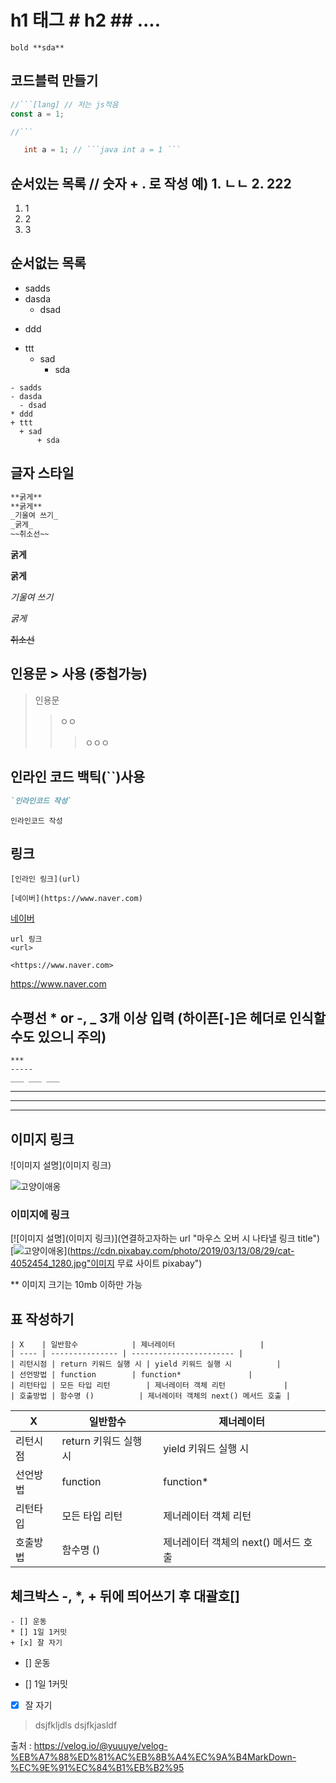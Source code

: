 # h1 태그 \# h2 ## ....

```
bold **sda**
```

## 코드블럭 만들기

````js
//```[lang] // 저는 js적음
const a = 1;

//```
````

````java
   int a = 1; // ```java int a = 1 ```
````

## 순서있는 목록 // 숫자 + . 로 작성 예) 1. ㄴㄴ 2. 222

1.  1
2.  2
3.  3

## 순서없는 목록

- sadds
- dasda
  - dsad

* ddd

- ttt
  - sad
    - sda

```
- sadds
- dasda
  - dsad
* ddd
+ ttt
  + sad
      + sda
```

## 글자 스타일

```md
**굵게**
**굵게**
_기울여 쓰기_
_굵게_
~~취소선~~
```

**굵게**

**굵게**

_기울여 쓰기_

_굵게_

~~취소선~~

## 인용문 > 사용 (중첩가능)

> 인용문
>
> > ㅇㅇ
> >
> > > ㅇㅇㅇ

## 인라인 코드 백틱(``)사용

```md
`인라인코드 작성`
```

`인라인코드 작성`

## 링크

```
[인라인 링크](url)

[네이버](https://www.naver.com)
```

[네이버](https://www.naver.com)

```
url 링크
<url>

<https://www.naver.com>
```

<https://www.naver.com>

## 수평선 \* or -, \_ 3개 이상 입력 (하이픈[-]은 헤더로 인식할 수도 있으니 주의)

```
***
-----
___ ___ ___
```

---

---

---

## 이미지 링크

![이미지 설명](이미지 링크)

![고양이애옹](https://cdn.pixabay.com/photo/2019/03/13/08/29/cat-4052454_1280.jpg)

### 이미지에 링크

[![이미지 설명](이미지 링크)](연결하고자하는 url "마우스 오버 시 나타낼 링크 title")
[![고양이애옹](https://cdn.pixabay.com/photo/2019/03/13/08/29/cat-4052454_1280.jpg)](https://cdn.pixabay.com/photo/2019/03/13/08/29/cat-4052454_1280.jpg"이미지 무료 사이트 pixabay")

\*\* 이미지 크기는 10mb 이하만 가능

## 표 작성하기

```
| X    | 일반함수            | 제너레이터                   |
| ---- | --------------- | ----------------------- |
| 리턴시점 | return 키워드 실행 시 | yield 키워드 실행 시          |
| 선언방법 | function        | function*               |
| 리턴타입 | 모든 타입 리턴        | 제너레이터 객체 리턴             |
| 호출방법 | 함수명 ()          | 제너레이터 객체의 next() 메서드 호출 |
```

| X        | 일반함수              | 제너레이터                           |
| -------- | --------------------- | ------------------------------------ |
| 리턴시점 | return 키워드 실행 시 | yield 키워드 실행 시                 |
| 선언방법 | function              | function\*                           |
| 리턴타입 | 모든 타입 리턴        | 제너레이터 객체 리턴                 |
| 호출방법 | 함수명 ()             | 제너레이터 객체의 next() 메서드 호출 |

## 체크박스 -, \*, + 뒤에 띄어쓰기 후 대괄호[]

```
- [] 운동
* [] 1일 1커밋
+ [x] 잘 자기
```

- [] 운동

* [] 1일 1커밋

- [x] 잘 자기

> dsjfkljdls
> dsjfkjasldf

출처 : https://velog.io/@yuuuye/velog-%EB%A7%88%ED%81%AC%EB%8B%A4%EC%9A%B4MarkDown-%EC%9E%91%EC%84%B1%EB%B2%95
